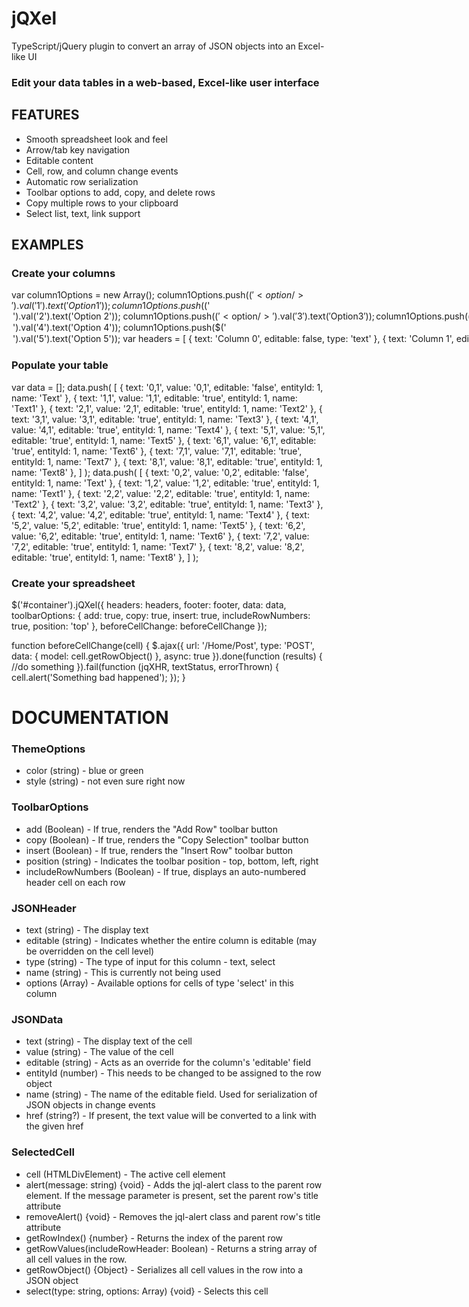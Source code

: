 # jQXel
TypeScript/jQuery plugin to convert an array of JSON objects into an Excel-like UI

### Edit your data tables in a web-based, Excel-like user interface

## FEATURES
* Smooth spreadsheet look and feel
* Arrow/tab key navigation
* Editable content
* Cell, row, and column change events
* Automatic row serialization
* Toolbar options to add, copy, and delete rows
* Copy multiple rows to your clipboard
* Select list, text, link support

## EXAMPLES
### Create your columns

var column1Options = new Array();
  column1Options.push($('<option/>').val('1').text('Option 1'));
  column1Options.push($('<option/>').val('2').text('Option 2'));
  column1Options.push($('<option/>').val('3').text('Option 3'));
  column1Options.push($('<option/>').val('4').text('Option 4'));
  column1Options.push($('<option/>').val('5').text('Option 5'));
  var headers = [
      { text: 'Column 0', editable: false, type: 'text' },
      { text: 'Column 1', editable: true, type: 'select', options: column1Options },
      { text: 'Column 2', editable: true, type: 'text' },
      { text: 'Column 3', editable: true, type: 'text' },
      { text: 'Column 4', editable: true, type: 'text' },
      { text: 'Column 5', editable: true, type: 'text' },
      { text: 'Column 6', editable: true, type: 'text' },
      { text: 'Column 7', editable: true, type: 'text' },
      { text: 'Column 8', editable: true, type: 'text' }
      ];


### Populate your table
var data = [];
  data.push(
      [
          { text: '0,1', value: '0,1', editable: 'false', entityId: 1, name: 'Text' },
          { text: '1,1', value: '1,1', editable: 'true', entityId: 1, name: 'Text1' },
          { text: '2,1', value: '2,1', editable: 'true', entityId: 1, name: 'Text2' },
          { text: '3,1', value: '3,1', editable: 'true', entityId: 1, name: 'Text3' },
          { text: '4,1', value: '4,1', editable: 'true', entityId: 1, name: 'Text4' },
          { text: '5,1', value: '5,1', editable: 'true', entityId: 1, name: 'Text5' },
          { text: '6,1', value: '6,1', editable: 'true', entityId: 1, name: 'Text6' },
          { text: '7,1', value: '7,1', editable: 'true', entityId: 1, name: 'Text7' },
          { text: '8,1', value: '8,1', editable: 'true', entityId: 1, name: 'Text8' },
      ]
      );
  data.push(
      [
          { text: '0,2', value: '0,2', editable: 'false', entityId: 1, name: 'Text' },
          { text: '1,2', value: '1,2', editable: 'true', entityId: 1, name: 'Text1' },
          { text: '2,2', value: '2,2', editable: 'true', entityId: 1, name: 'Text2' },
          { text: '3,2', value: '3,2', editable: 'true', entityId: 1, name: 'Text3' },
          { text: '4,2', value: '4,2', editable: 'true', entityId: 1, name: 'Text4' },
          { text: '5,2', value: '5,2', editable: 'true', entityId: 1, name: 'Text5' },
          { text: '6,2', value: '6,2', editable: 'true', entityId: 1, name: 'Text6' },
          { text: '7,2', value: '7,2', editable: 'true', entityId: 1, name: 'Text7' },
          { text: '8,2', value: '8,2', editable: 'true', entityId: 1, name: 'Text8' },
      ]
      );

### Create your spreadsheet
$('#container').jQXel({
    headers: headers,
    footer: footer,
    data: data,
    toolbarOptions: {
        add: true,
        copy: true,
        insert: true,
        includeRowNumbers: true,
        position: 'top'
    },
    beforeCellChange: beforeCellChange
  });
  
  function beforeCellChange(cell) {
        $.ajax({
            url: '/Home/Post',
            type: 'POST',
            data: { model: cell.getRowObject() },
            async: true
        }).done(function (results) {
            //do something
        }).fail(function (jqXHR, textStatus, errorThrown) {
            cell.alert('Something bad happened');
        });
    }

# DOCUMENTATION

### ThemeOptions
* color (string) - blue or green
* style (string) - not even sure right now

### ToolbarOptions
* add (Boolean) - If true, renders the "Add Row" toolbar button
* copy (Boolean) - If true, renders the "Copy Selection" toolbar button
* insert (Boolean) - If true, renders the "Insert Row" toolbar button
* position (string) - Indicates the toolbar position - top, bottom, left, right
* includeRowNumbers (Boolean) - If true, displays an auto-numbered header cell on each row

### JSONHeader
* text (string) - The display text
* editable (string) - Indicates whether the entire column is editable (may be overridden on the cell level)
* type (string) - The type of input for this column - text, select
* name (string) - This is currently not being used
* options (Array<HTMLOptionElement>) - Available options for cells of type 'select' in this column

### JSONData
* text (string) - The display text of the cell
* value (string) - The value of the cell
* editable (string) - Acts as an override for the column's 'editable' field
* entityId (number) - This needs to be changed to be assigned to the row object
* name (string) - The name of the editable field. Used for serialization of JSON objects in change events
* href (string?) - If present, the text value will be converted to a link with the given href

### SelectedCell
* cell (HTMLDivElement) - The active cell element
* alert(message: string) {void} - Adds the jql-alert class to the parent row element. If the message parameter is present, set the parent row's title attribute
* removeAlert() {void} - Removes the jql-alert class and parent row's title attribute
* getRowIndex() {number} - Returns the index of the parent row
* getRowValues(includeRowHeader: Boolean) - Returns a string array of all cell values in the row.
* getRowObject() {Object} - Serializes all cell values in the row into a JSON object
* select(type: string, options: Array<HTMLOptionElement>) {void} - Selects this cell
